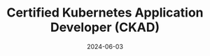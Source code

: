 ---
title: Certified Kubernetes Application Developer (CKAD)
date: 2024-06-03
external_link: https://www.credly.com/badges/9cb99deb-5041-482c-baeb-eff2772f92ce
tags:
  - Kubernetes
  - CNCF
---